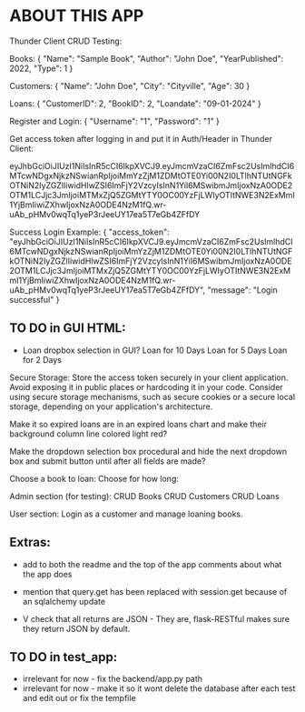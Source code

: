 # ABOUT THIS APP

Thunder Client CRUD Testing:

Books:
{
    "Name": "Sample Book",
    "Author": "John Doe",
    "YearPublished": 2022,
    "Type": 1
}

Customers:
{
    "Name": "John Doe",
    "City": "Cityville",
    "Age": 30
}

Loans:
{
    "CustomerID": 2,
    "BookID": 2,
    "Loandate": "09-01-2024"
}

Register and Login:
{
    "Username": "1",
    "Password": "1"
}

Get access token after logging in and put it in Auth/Header in Thunder Client:

eyJhbGciOiJIUzI1NiIsInR5cCI6IkpXVCJ9.eyJmcmVzaCI6ZmFsc2UsImlhdCI6MTcwNDgxNjkzNSwianRpIjoiMmYzZjM1ZDMtOTE0Yi00N2I0LTlhNTUtNGFkOTNiN2IyZGZlIiwidHlwZSI6ImFjY2VzcyIsInN1YiI6MSwibmJmIjoxNzA0ODE2OTM1LCJjc3JmIjoiMTMxZjQ5ZGMtYTY0OC00YzFjLWIyOTItNWE3N2ExMmI1YjBmIiwiZXhwIjoxNzA0ODE4NzM1fQ.wr-uAb_pHMv0wqTq1yeP3rJeeUY17ea5T7eGb4ZFfDY

Success Login Example:
{
  "access_token": "eyJhbGciOiJIUzI1NiIsInR5cCI6IkpXVCJ9.eyJmcmVzaCI6ZmFsc2UsImlhdCI6MTcwNDgxNjkzNSwianRpIjoiMmYzZjM1ZDMtOTE0Yi00N2I0LTlhNTUtNGFkOTNiN2IyZGZlIiwidHlwZSI6ImFjY2VzcyIsInN1YiI6MSwibmJmIjoxNzA0ODE2OTM1LCJjc3JmIjoiMTMxZjQ5ZGMtYTY0OC00YzFjLWIyOTItNWE3N2ExMmI1YjBmIiwiZXhwIjoxNzA0ODE4NzM1fQ.wr-uAb_pHMv0wqTq1yeP3rJeeUY17ea5T7eGb4ZFfDY",
  "message": "Login successful"
}



## TO DO in GUI HTML:
* Loan dropbox selection in GUI?
Loan for 10 Days
Loan for 5 Days
Loan for 2 Days

Secure Storage:
Store the access token securely in your client application. Avoid exposing it in public places or hardcoding it in your code.
Consider using secure storage mechanisms, such as secure cookies or a secure local storage, depending on your application's architecture.

Make it so expired loans are in an expired loans chart and make their background column line colored light red?

Make the dropdown selection box procedural and hide the next dropdown box and submit button until after all fields are made?

Choose a book to loan:
Choose for how long:


Admin section (for testing):
CRUD Books
CRUD Customers
CRUD Loans

User section:
Login as a customer and manage loaning books.

## Extras:
* add to both the readme and the top of the app comments about what the app does
* mention that query.get has been replaced with session.get because of an sqlalchemy update

* V check that all returns are JSON - They are, flask-RESTful makes sure they return JSON by default.



## TO DO in test_app:
- irrelevant for now - fix the backend/app.py path
- irrelevant for now - make it so it wont delete the database after each test and edit out or fix the tempfile


